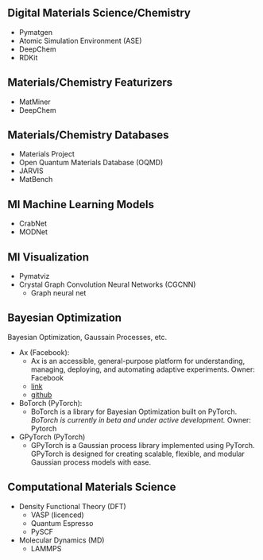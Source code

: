 ## Digital Materials Science/Chemistry
* Pymatgen
* Atomic Simulation Environment (ASE)
* DeepChem
* RDKit

## Materials/Chemistry Featurizers
- MatMiner
- DeepChem

## Materials/Chemistry Databases
- Materials Project
- Open Quantum Materials Database (OQMD)
- JARVIS
- MatBench 

## MI Machine Learning Models
- CrabNet
- MODNet

## MI Visualization
- Pymatviz
- Crystal Graph Convolution Neural Networks (CGCNN)
	- Graph neural net

## Bayesian Optimization
Bayesian Optimization, Gaussain Processes, etc. 
* Ax (Facebook): 
	* Ax is an accessible, general-purpose platform for understanding, managing, deploying, and automating adaptive experiments. Owner: Facebook
	* [link](https://ax.dev/) 
	* [github](https://github.com/facebook/Ax)
* BoTorch (PyTorch):  
	* BoTorch is a library for Bayesian Optimization built on PyTorch. _BoTorch is currently in beta and under active development._ Owner: Pytorch
* GPyTorch (PyTorch)
	* GPyTorch is a Gaussian process library implemented using PyTorch. GPyTorch is designed for creating scalable, flexible, and modular Gaussian process models with ease.

## Computational Materials Science
- Density Functional Theory (DFT)
	- VASP (licenced)
	- Quantum Espresso
	- PySCF 
- Molecular Dynamics (MD)
	- LAMMPS
